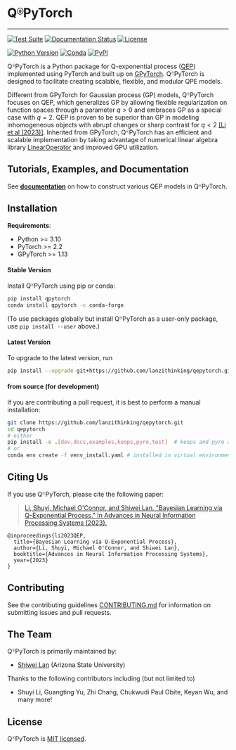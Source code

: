 # Q<sup style="font-size: 0.5em;">&#9428;</sup>PyTorch

---
[![Test Suite](https://github.com/lanzithinking/qepytorch/actions/workflows/run_test_suite.yml/badge.svg)](https://github.com/lanzithinking/qepytorch/actions/workflows/run_test_suite.yml)
[![Documentation Status](https://readthedocs.org/projects/qepytorch/badge/?version=latest)](https://qepytorch.readthedocs.io/en/latest/?badge=latest)
[![License](https://img.shields.io/badge/license-MIT-green.svg)](LICENSE)

[![Python Version](https://img.shields.io/badge/python-3.10+-blue.svg)](https://www.python.org/downloads/)
[![Conda](https://img.shields.io/conda/v/conda-forge/qpytorch.svg)](https://anaconda.org/conda-forge/qpytorch)
[![PyPI](https://img.shields.io/pypi/v/qpytorch.svg)](https://pypi.org/project/qpytorch)

Q<sup style="font-size: 0.5em;">&#9428;</sup>PyTorch is a Python package for Q-exponential process ([QEP](https://papers.nips.cc/paper_files/paper/2023/file/e6bfdd58f1326ff821a1b92743963bdf-Paper-Conference.pdf)) implemented using PyTorch and built up on [GPyTorch](https://gpytorch.ai). Q<sup style="font-size: 0.5em;">&#9428;</sup>PyTorch is designed to facilitate creating scalable, flexible, and modular QPE models.

Different from GPyTorch for Gaussian process (GP) models, Q<sup style="font-size: 0.5em;">&#9428;</sup>PyTorch focuses on QEP, which generalizes GP by allowing flexible regularization on function spaces through a parameter $q>0$ and embraces GP as a special case with $q=2$. QEP is proven to be superior than GP in modeling inhomogeneous objects with abrupt changes or sharp contrast for $q<2$ [[Li et al (2023)]](https://papers.nips.cc/paper_files/paper/2023/hash/e6bfdd58f1326ff821a1b92743963bdf-Abstract-Conference.html).
Inherited from GPyTorch, Q<sup style="font-size: 0.5em;">&#9428;</sup>PyTorch has an efficient and scalable implementation by taking advantage of numerical linear algebra library [LinearOperator](https://github.com/cornellius-gp/linear_operator) and improved GPU utilization.


<!--
Q<sup style="font-size: 0.5em;">&#9428;</sup>PyTorch features ...
-->


## Tutorials, Examples, and Documentation

See [**documentation**](https://qepytorch.readthedocs.io/en/stable/) on how to construct various QEP models in Q<sup style="font-size: 0.5em;">&#9428;</sup>PyTorch.

## Installation

**Requirements**:
- Python >= 3.10
- PyTorch >= 2.2
- GPyTorch >= 1.13

#### Stable Version

Install Q<sup style="font-size: 0.5em;">&#9428;</sup>PyTorch using pip or conda:

```bash
pip install qpytorch
conda install qpytorch -c conda-forge
```

(To use packages globally but install Q<sup style="font-size: 0.5em;">&#9428;</sup>PyTorch as a user-only package, use `pip install --user` above.)

#### Latest Version

To upgrade to the latest version, run

```bash
pip install --upgrade git+https://github.com/lanzithinking/qepytorch.git
```

#### from source (for development)

If you are contributing a pull request, it is best to perform a manual installation:

```sh
git clone https://github.com/lanzithinking/qepytorch.git
cd qepytorch
# either
pip install -e .[dev,docs,examples,keops,pyro,test]  # keops and pyro are optional
# or
conda env create -f venv_install.yaml # installed in virtual environment qpytorch
```

<!--
#### ArchLinux Package
**Note**: Experimental AUR package. For most users, we recommend installation by conda or pip.
-->
<!--
Q<sup style="font-size: 0.5em;">&#9428;</sup>PyTorch is also available on the [ArchLinux User Repository](https://wiki.archlinux.org/index.php/Arch_User_Repository) (AUR).
You can install it with an [AUR helper](https://wiki.archlinux.org/index.php/AUR_helpers), like [`yay`](https://aur.archlinux.org/packages/yay/), as follows:
-->
<!--
```bash
yay -S python-qpytorch
```
To discuss any issues related to this AUR package refer to the comments section of
[`python-qpytorch`](https://aur.archlinux.org/packages/python-qpytorch/).
-->

## Citing Us

If you use Q<sup style="font-size: 0.5em;">&#9428;</sup>PyTorch, please cite the following paper:
> [Li, Shuyi, Michael O'Connor, and Shiwei Lan. "Bayesian Learning via Q-Exponential Process." In Advances in Neural Information Processing Systems (2023).](https://papers.nips.cc/paper_files/paper/2023/hash/e6bfdd58f1326ff821a1b92743963bdf-Abstract-Conference.html)
```
@inproceedings{li2023QEP,
  title={Bayesian Learning via Q-Exponential Process},
  author={Li, Shuyi, Michael O'Connor, and Shiwei Lan},
  booktitle={Advances in Neural Information Processing Systems},
  year={2023}
}
```

## Contributing

See the contributing guidelines [CONTRIBUTING.md](https://github.com/lanzithinking/qepytorch/blob/main/CONTRIBUTING.md)
for information on submitting issues and pull requests.


## The Team

Q<sup style="font-size: 0.5em;">&#9428;</sup>PyTorch is primarily maintained by:
- [Shiwei Lan](https://math.la.asu.edu/~slan) (Arizona State University)

Thanks to the following contributors including (but not limited to)
- Shuyi Li,
Guangting Yu,
Zhi Chang,
Chukwudi Paul Obite,
Keyan Wu,
and many more!

<!--
## Acknowledgements
Development of Q<sup style="font-size: 0.5em;">&#9428;</sup>PyTorch is supported by.
-->

## License

Q<sup style="font-size: 0.5em;">&#9428;</sup>PyTorch is [MIT licensed](https://github.com/lanzithinking/qepytorch/blob/main/LICENSE).
